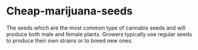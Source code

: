 # Cheap-marijuana-seeds
The seeds which are the most common type of cannabis seeds and will produce both male and female plants. Growers typically use regular seeds to produce their own strains or to breed new ones.
